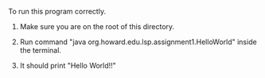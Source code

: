 To run this program correctly.

1. Make sure you are on the root of this directory.

2. Run command "java org.howard.edu.lsp.assignment1.HelloWorld" inside the terminal.

3. It should print "Hello World!!"
